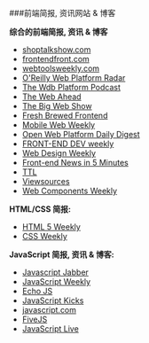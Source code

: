 ###前端简报, 资讯网站 & 博客

**综合的前端简报, 资讯 & 博客**
<ul>
<li><a href="http://shoptalkshow.com/" target="_blank">shoptalkshow.com</a></li>
<li><a href="http://frontendfront.com/" target="_blank">frontendfront.com</a></li>
<li><a href="http://webtoolsweekly.com/" target="_blank">webtoolsweekly.com</a></li>
<li><a href="http://radar.oreilly.com/web-platform" target="_blank">O'Reilly Web Platform Radar</a></li>
<li><a href="http://thewebplatform.libsyn.com/" target="_blank">The Wdb Platform Podcast</a></li>
<li><a href="http://thewebahead.net/" target="_blank">The Web Ahead</a></li>
<li><a href="http://5by5.tv/bigwebshow" target="_blank">The Big Web Show</a></li>
<li><a href="https://freshbrewed.co/frontend/" target="_blank">Fresh Brewed Frontend</a></li>
<li><a href="http://mobilewebweekly.co/" target="_blank">Mobile Web Weekly</a></li>
<li><a href="http://webplatformdaily.org/" target="_blank">Open Web Platform Daily Digest</a></li>
<li><a href="http://frontenddevweekly.com/" target="_blank">FRONT-END DEV weekly</a></li>
<li><a href="https://web-design-weekly.com/" target="_blank">Web Design Weekly</a></li>
<li><a href="https://frontendfive.codeschool.com/" target="_blank">Front-end News in 5 Minutes</a></li>
<li><a href="http://ttlpodcast.com/" target="_blank">TTL</a></li>
<li><a href="https://viewsourc.es/" target="_blank">Viewsources</a></li>
<li><a href="http://webcomponentsweekly.me/" target="_blank">Web Components Weekly</a></li>
</ul>

**HTML/CSS 简报:**
<ul>
<li><a href="http://html5weekly.com/" target="_blank">HTML 5 Weekly</a></li>
<li><a href="http://css-weekly.com/archives/" target="_blank">CSS Weekly</a></li>
</ul>

**JavaScript 简报, 资讯 & 博客:**
<ul>
<li><a href="https://devchat.tv/js-jabber/" target="_blank">Javascript Jabber</a></li>
<li><a href="http://javascriptweekly.com/" target="_blank">JavaScript Weekly</a></li>
<li><a href="http://www.echojs.com/" target="_blank">Echo JS</a></li>
<li><a href="http://javascriptkicks.com/" target="_blank">JavaScript Kicks</a></li>
<li><a href="https://www.javascript.com/news" target="_blank">javascript.com</a></li>
<li><a href="https://fivejs.codeschool.com/" target="_blank">FiveJS</a></li>
<li><a href="https://jslive.com/" target="_blank">JavaScript Live</a></li>
</ul>